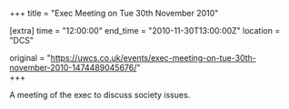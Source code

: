 +++
title = "Exec Meeting on Tue 30th November 2010"

[extra]
time = "12:00:00"
end_time = "2010-11-30T13:00:00Z"
location = "DCS"

original = "https://uwcs.co.uk/events/exec-meeting-on-tue-30th-november-2010-1474489045676/"    
+++

A meeting of the exec to discuss society issues.

